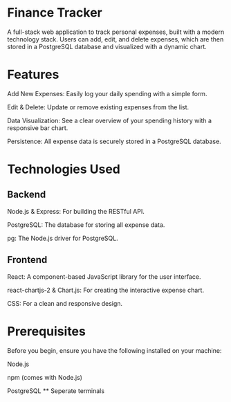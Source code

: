 # Finance Tracker
A full-stack web application to track personal expenses, built with a modern technology stack. Users can add, edit, and delete expenses, which are then stored in a PostgreSQL database and visualized with a dynamic chart.

# Features
Add New Expenses: Easily log your daily spending with a simple form.

Edit & Delete: Update or remove existing expenses from the list.

Data Visualization: See a clear overview of your spending history with a responsive bar chart.

Persistence: All expense data is securely stored in a PostgreSQL database.

# Technologies Used
## Backend

Node.js & Express: For building the RESTful API.

PostgreSQL: The database for storing all expense data.

pg: The Node.js driver for PostgreSQL.

## Frontend

React: A component-based JavaScript library for the user interface.

react-chartjs-2 & Chart.js: For creating the interactive expense chart.

CSS: For a clean and responsive design.

# Prerequisites
Before you begin, ensure you have the following installed on your machine:

Node.js

npm (comes with Node.js)

PostgreSQL
** Seperate terminals 




